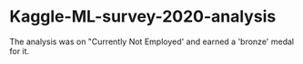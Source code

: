# Kaggle-ML-survey-2020-analysis
The analysis was on "Currently Not Employed' and earned a 'bronze' medal for it.
